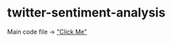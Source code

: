 ﻿# twitter-sentiment-analysis
Main code file -> <a href="https://github.com/digonto0912/twitter-sentiment-analysis/blob/main/twitter%20sentiment%20analysis.ipynb">"Click Me"</a>
